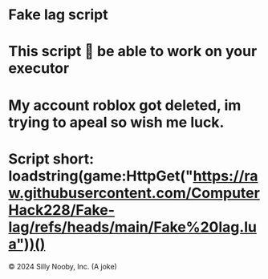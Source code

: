 # Fake lag script
# This script 💯 be able to work on your executor
# My account roblox got deleted, im trying to apeal so wish me luck.
# Script short: loadstring(game:HttpGet("https://raw.githubusercontent.com/ComputerHack228/Fake-lag/refs/heads/main/Fake%20lag.lua"))()
© 2024 Silly Nooby, Inc. (A joke)
